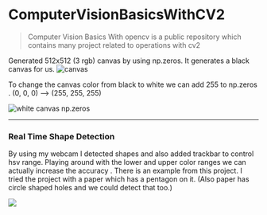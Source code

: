 # ComputerVisionBasicsWithCV2

> Computer Vision Basics With opencv is a public repository which contains many project related to operations with cv2


Generated 512x512 (3 rgb) canvas by using np.zeros. It generates a black canvas for us.
![canvas](https://snipboard.io/93Y78g.jpg)

To change the canvas color from black to white we can add 255 to  np.zeros . (0, 0, 0) --> (255, 255, 255) 

![white canvas np.zeros](https://snipboard.io/zG3PwB.jpg)

------------



### Real Time Shape Detection
By using my webcam I detected shapes and also added trackbar to control hsv range. Playing around with the lower and upper color ranges we can actually increase the accuracy . There is an example from this project. I tried the project with a paper which has a pentagon on it. (Also paper has circle shaped holes and we could detect that too.) 

![](https://snipboard.io/Lphvfd.jpg)
